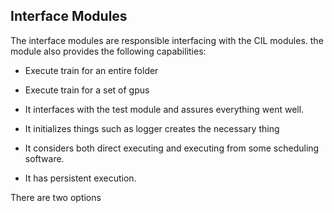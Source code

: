 
Interface Modules
-----------------

The interface modules are responsible interfacing with the CIL modules.
the module also provides the following capabilities:

* Execute train for an entire folder
* Execute train for a set of gpus
* It interfaces with the test module and assures everything went well.
* It initializes things such as logger creates the necessary thing



* It considers both direct executing and executing from some scheduling software.
* It has persistent execution.


There are two options 